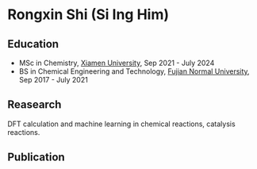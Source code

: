 # Rongxin Shi (Si Ing Him)

## Education
- MSc in Chemistry, [Xiamen University](https://en.xmu.edu.cn/main.htm), Sep 2021 - July 2024  
- BS in Chemical Engineering and Technology, [Fujian Normal University](https://www.fjnu.edu.cn/english/main.htm), Sep 2017 - July 2021

## Reasearch 
DFT calculation and machine learning in chemical reactions, catalysis reactions.

## Publication
